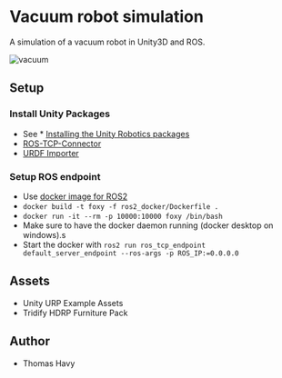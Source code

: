 # Vacuum robot simulation

A simulation of a vacuum robot in Unity3D and ROS.

![vacuum](readme_images/vacuum.gif)

## Setup

### Install Unity Packages

* See * [Installing the Unity Robotics packages](https://github.com/Unity-Technologies/Unity-Robotics-Hub/blob/main/tutorials/quick_setup.md)
* [ROS-TCP-Connector](https://github.com/Unity-Technologies/ROS-TCP-Connector.git?path=/com.unity.robotics.ros-tcp-connector#v0.2.0)
* [URDF Importer](https://github.com/Unity-Technologies/URDF-Importer.git?path=/com.unity.robotics.urdf-importer)

### Setup ROS endpoint

* Use [docker image for ROS2](https://github.com/Unity-Technologies/Unity-Robotics-Hub/blob/main/tutorials/ros_unity_integration/setup.md#-ros2-environment)
* ```docker build -t foxy -f ros2_docker/Dockerfile .```
* ```docker run -it --rm -p 10000:10000 foxy /bin/bash```
* Make sure to have the docker daemon running (docker desktop on windows).s
* Start the docker with ```ros2 run ros_tcp_endpoint default_server_endpoint --ros-args -p ROS_IP:=0.0.0.0```

## Assets

* Unity URP Example Assets
* Tridify HDRP Furniture Pack

## Author

* Thomas Havy

